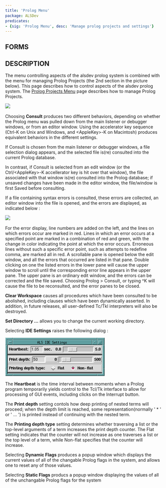```yaml
---
title: 'Prolog Menu'
package: ALSDev
predicates:
- {sig: 'Prolog Menu', desc: 'Manage prolog projects and settings'}
---
```


## FORMS

## DESCRIPTION

The menu controlling aspects of the alsdev prolog system is combined with the menu for managing Prolog Projects (the 2nd section in the picture below).  This page describes how to control aspects of the alsdev prolog system.  The [Prolog Projects Menu](Prolog_Projects_Menu.html) page describes how to manage Prolog Projects.

![](images/prolog_menu_notes.gif)

Choosing **Consult** produces two different behaviors, depending on whether the Prolog menu was pulled down from the main listener or debugger windows, or from an editor window. Using the accelerator key sequence (Ctrl-K on Unix and Windows, and &lt;AppleKey&gt;-K on Macintosh) 
produces equivalent behaviors in the different settings. 

If Consult is chosen from the main listener or debugger windows, a file selection dialog appears, and the selected file is(re) consulted into the current Prolog database. 

In contrast, if Consult is selected from an edit window (or the Ctrl/&lt;AppleKey&gt;-K 
accellerator key is hit over that window), the file associated with that window is(re) consulted into the Prolog database; if unsaved changes have been made in the editor window, the file/window is first Saved before consulting.

If a file containing syntax errors is consulted, these errors are collected, an editor window into the file is opened, and the errors are displayed, as indicated below :

![](images/err_win_jobs.gif)

For the error display, line numbers are added on the left, and the lines on which errors occur are marked in red. Lines in which an error occurs at a specified point are marked in a combination of red and green, with the change in color indicating the point at which the error occurs. Erroneous lines without such a specific error point, such as attempts to redefine comma, are marked all in red. A scrollable pane is opened below the edit window, and all the errors that occurred are listed in that pane. Double clicking on one the listed errors in the lower pane will cause the upper window to scroll until the corresponding error line appears in the upper pane. The upper pane is an ordinary edit window, and the errors can be corrected and the file saved. Choosing Prolog &gt; Consult, or typing ^K will cause the file to be reconsulted, and the error panes to be closed.

**Clear Workspace** causes all procedures which have been consulted to be abolished, including clauses which have been dynamically asserted. In addition, in future releases, all user-defined Tc/Tkl interpreters will also be destroyed.

**Set Directory ...** allows you to change the current working directory.

Selecting **IDE Settings** raises the following dialog :

![](images/ide_settings.gif)

The **Heartbeat** is the time interval between moments when a Prolog program temporarily yields control to the Tcl/Tk interface to allow for processing of GUI events, including clicks on the Interrupt button.

The **Print depth** setting contols how deep printing of nested terms will proceed; when the depth limit is reached, some representation(normally ' * ' or ' ... ') is printed instead of continuing with the nested term.

The **Printing depth type** setting determines whether traversing a list or the top-level arguments of a term increases the print depth counter. 
The Flat setting indicates that the counter will not increase as one traverses a list or the top level of a term, while Non-flat specifies that the counter will increase.

Selecting **Dynamic Flags** produces a popup window which displays the current values of all of the changable Prolog flags in the system, and allows one to reset any of those values.

Selecting **Static Flags** producs a popup window displaying the values of all of the unchangable Prolog flags for the system

